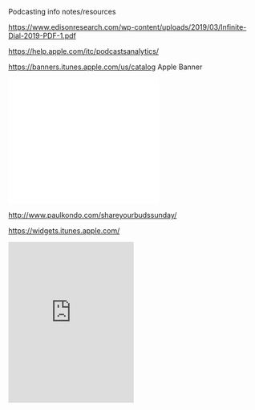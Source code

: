 Podcasting info notes/resources


https://www.edisonresearch.com/wp-content/uploads/2019/03/Infinite-Dial-2019-PDF-1.pdf

https://help.apple.com/itc/podcastsanalytics/

https://banners.itunes.apple.com/us/catalog
Apple Banner
<iframe src="//banners.itunes.apple.com/banner.html?partnerId=&aId=&bt=catalog&t=catalog_blur&id=1441555733&c=us&l=en-US&w=300&h=250&store=podcast" frameborder=0 style="overflow-x:hidden;overflow-y:hidden;width:300px;height:250px;border:0px"></iframe>

http://www.paulkondo.com/shareyourbudssunday/

https://widgets.itunes.apple.com/
<iframe src="https://widgets.itunes.apple.com/widget.html?c=us&brc=FFFFFF&blc=FFFFFF&trc=FFFFFF&tlc=FFFFFF&d=A project of the Southern Poverty Law Center&t=Teaching Tolerance Podcasts&m=podcast&e=podcast&w=250&h=320&ids=1441555733,1341785066,1436048459&wt=playlist&partnerId=&affiliate_id=&at=&ct=" frameborder=0 style="overflow-x:hidden;overflow-y:hidden;width:250px;height: 320px;border:0px"></iframe>
